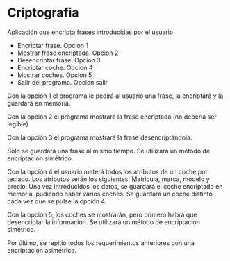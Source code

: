 # Criptografia

Aplicación que encripta frases introducidas por el usuario

- Encriptar frase. Opcion 1
- Mostrar frase encriptada. Opcion 2
- Desencriptar frase. Opcion 3
- Encriptar coche. Opcion 4
- Mostrar coches. Opcion 5
- Salir del programa. Opcion salir

Con la opción 1 el programa le pedirá al usuario una frase, la encriptará y la guardará en memoria.

Con la opción 2 el programa mostrará la frase encriptada (no debería ser legible)

Con la opción 3 el programa mostrará la frase desencriptándola.

Solo se guardará una frase al mismo tiempo. Se utilizará un método de encriptación simétrico.

Con la opción 4 el usuario meterá todos los atributos de un coche por teclado. Los atributos  serán los siguientes: Matricula, marca, modelo y precio. Una vez introducidos los datos,  se guardará el coche encriptado en memoria, pudiendo haber varios coches. Se guardará un coche distinto cada vez que se pulse la opción 4.

Con la opción 5, los coches se mostrarán, pero primero habrá que desencriptar la información. Se utilizará un método de encriptación simétrico.

Por último, se repitió todos los requerimientos anteriores con una encriptación asimétrica.
